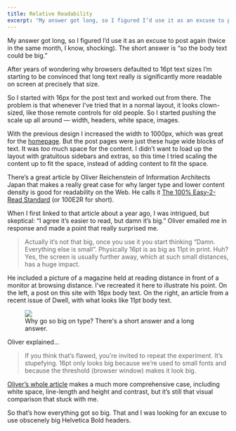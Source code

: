 ```yaml
---
title: Relative Readability
excerpt: "My answer got long, so I figured I’d use it as an excuse to post again (twice in the same month, I know, shocking). The short answer is “so the body text could be big.”"
---
```

<p>My answer got long, so I figured I’d use it as an excuse to post again (twice in the same month, I know, shocking). The short answer is “so the body text could be big.”</p>

<p>After years of wondering why browsers defaulted to 16pt text sizes I’m starting to be convinced that long text really <em>is</em> significantly more readable on screen at precisely that size.</p>

<p>So I started with 16px for the post text and worked out from there. The problem is that whenever I’ve tried that in a normal layout, it looks clown-sized, like those remote controls for old people. So I started pushing the scale up all around — width, headers, white space, images.</p>

<p>With the previous design I increased the width to 1000px, which was great for the <a href="http://wm3.wilsonminer.com/">homepage</a>. But the post pages were just these huge wide blocks of text. It was <em>too</em> much space for the content. I didn’t want to load up the layout with gratuitous sidebars and extras, so this time I tried scaling the content up to fit the space, instead of adding content to fit the space.</p>

<p>There’s a great article by Oliver Reichenstein of Information Architects Japan that makes a really great case for why larger type and lower content density is good for readability on the Web. He calls it <a href="http://informationarchitects.jp/100e2r/">The 100% Easy-2-Read Standard</a> (or <span class="caps">100E2R</span> for short).</p>

<p>When I first linked to that article about a year ago, I was intrigued, but skeptical: “I agree it’s easier to read, but damn it’s big.” Oliver emailed me in response and made a point that really surprised me.</p>

<blockquote>
<p>Actually it’s not that big, once you use it you start thinking “Damn. Everything else is small”. Physically 16pt is as big as 11pt in print. Huh? Yes, the screen is usually further away, which at such small distances, has a huge impact.</p>
</blockquote>

<p>He included a picture of a magazine held at reading distance in front of a monitor at browsing distance. I’ve recreated it here to illustrate his point. On the left, a post on this site with 16px body text. On the right, an article from a recent issue of Dwell, with what looks like 11pt body text.</p>

<figure>
	<img src="http://media.wilsonminer.com/images/posts/2008/oct/20/typesize_comparison.jpg">
	<figcaption>Why go so big on type? There's a short answer and a long answer.</figcaption>
</figure>

<p>Oliver explained…</p>

<blockquote>
<p>If you think that’s flawed, you’re invited to repeat the experiment. It’s stupefying. 16pt only looks big because we’re used to small fonts and because the threshold (browser window) makes it look big.</p>
</blockquote>

<p><a href="http://informationarchitects.jp/100e2r/">Oliver’s whole article</a> makes a much more comprehensive case, including white space, line-length and height and contrast, but it’s still that visual comparison that stuck with me.</p>

<p>So that’s how everything got so big. That and I was looking for an excuse to use obscenely big Helvetica Bold headers.</p>